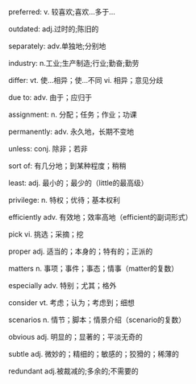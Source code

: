 preferred: v. 较喜欢;喜欢…多于…

outdated: adj.过时的;陈旧的

separately: adv.单独地;分别地

industry: n.工业;生产制造;行业;勤奋;勤劳

differ: vt. 使…相异；使…不同 vi. 相异；意见分歧

due to: adv. 由于；应归于

assignment: n. 分配；任务；作业；功课

permanently: adv. 永久地，长期不变地

unless: conj. 除非；若非

sort of: 有几分地；到某种程度；稍稍

least: adj. 最小的；最少的（little的最高级）

privilege: n. 特权；优待；基本权利

efficiently adv. 有效地；效率高地（efficient的副词形式）

pick vi. 挑选；采摘；挖

proper adj. 适当的；本身的；特有的；正派的

matters n. 事项；事件；事态；情事（matter的复数）

especially adv. 特别；尤其；格外

consider vt. 考虑；认为；考虑到；细想

scenarios n. 情节；脚本；情景介绍（scenario的复数）

obvious adj. 明显的；显著的；平淡无奇的

subtle adj. 微妙的；精细的；敏感的；狡猾的；稀薄的

redundant adj.被裁减的;多余的;不需要的

